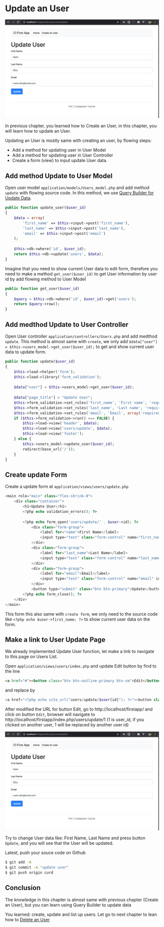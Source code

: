 # Update an User

![](./images/ci_update.png)

In previous chapter, you learned how to Create an User, in this chapter, you will learn how to update an User.

Updating an User is mostly same with creating an user, by flowing steps:

- Add a method for updating user in User Model
- Add a method for updating user in User Controller
- Create a form (view) to input update User data.

## Add method Update to User Model

Open user model `application/models/Users_model.php` and add method `update` with flowing source code. In this method, we use [Query Builder for Update Data](https://codeigniter.com/userguide3/database/query_builder.html#updating-data).

```php
public function update_user($user_id)
{
    $data = array(
        'first_name' => $this->input->post('first_name'),
        'last_name' => $this->input->post('last_name'),
        'email' => $this->input->post('email')
    );

    $this->db->where('id', $user_id);
    return $this->db->update('users', $data);
}
```

Imagine that you need to show current User data to edit form, therefore you need to make a method `get_user($user_id)` to get User information by user id by add flowing method to User Model

```php
public function get_user($user_id)
{
    $query = $this->db->where('id', $user_id)->get('users');
    return $query->row();
}
```

## Add medthod Update to User Controller

Open User controller `application/controllers/Users.php` and add medthod `update`. This method is almost same with `create`, we only add `$data["user"] = $this->users_model->get_user($user_id);` to get and show current user data to update form.

```php
public function update($user_id)
{
    $this->load->helper('form');
    $this->load->library('form_validation');

    $data["user"] = $this->users_model->get_user($user_id);

    $data["page_title"] = "Update User";
    $this->form_validation->set_rules('first_name', 'First name', 'required');
    $this->form_validation->set_rules('last_name', 'Last name', 'required');
    $this->form_validation->set_rules('email', 'Email', array('required','valid_email'));
    if ($this->form_validation->run() === FALSE) {
        $this->load->view('header', $data); 
        $this->load->view('users/update', $data);
        $this->load->view('footer');
    } else {
        $this->users_model->update_user($user_id);
        redirect(base_url('/'));
    }
}
```

## Create update Form

Create a update form at `application/views/users/update.php`


```php
<main role="main" class="flex-shrink-0">
    <div class="container">
        <h1>Update User</h1>
        <?php echo validation_errors(); ?>

        <?php echo form_open('users/update/' . $user->id); ?>
            <div class="form-group">
                <label for="name">First Name</label>
                <input type="text" class="form-control" name="first_name" id="first_name" value="<?php echo $user->first_name; ?>">
            </div>
            <div class="form-group">
                <label for="last_name">Last Name</label>
                <input type="text" class="form-control" name="last_name" id="last_name" value="<?php echo $user->last_name; ?>">
            </div>
            <div class="form-group">
                <label for="email">Email</label>
                <input type="text" class="form-control" name="email" id="email" value="<?php echo $user->email; ?>">
            </div>
            <button type="submit" class="btn btn-primary">Update</button>
        <?php echo form_close(); ?>
    </div>
</main>
```

This form this also same with `create form`, we only need to the source code like `<?php echo $user->first_name; ?>` to show current user data on the form.


## Make a link to User Update Page

We already implemented Update User function, let make a link to navigate to this page on Users List.

Open `application/views/users/index.php` and update Edit button by find to the line

```html
<a href="#"><button class="btn btn-outline-primary btn-sm">Edit</button></a>
```

and replace by

```php
<a href="<?php echo site_url("users/update/$user[id]"); ?>"><button class="btn btn-outline-primary btn-sm">Edit</button></a>
```

After modified the URL for button Edit, go to http://localhost/firstapp/ and click on button `Edit`, browser will navigate to http://localhost/firstapp/index.php/users/update/1 (1 is user_id, if you clicked on another user, 1 will be replaced by another user id)

![](./images/ci_update.png)

Try to change User data like: First Name, Last Name and press button `Update`, and you will see that the User will be updated.

Latest, push your souce code on Github

```bash
$ git add -A
$ git commit -m "update user"
$ git push origin curd
```

## Conclusion

The knowledge in this chapter is almost same with previous chapter (Create an User), but you can learn using Query Builder to update data 


You learned: create, update and list up users. Let go to next chapter to lean how to [Delete an User](./ci_delete.md)
